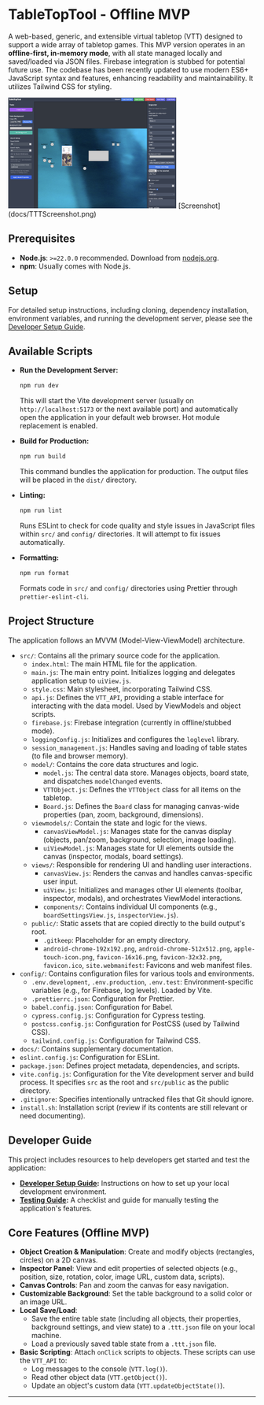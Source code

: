 # TableTopTool - Offline MVP

A web-based, generic, and extensible virtual tabletop (VTT) designed to support a wide array of tabletop games. This MVP version operates in an **offline-first, in-memory mode**, with all state managed locally and saved/loaded via JSON files. Firebase integration is stubbed for potential future use. The codebase has been recently updated to use modern ES6+ JavaScript syntax and features, enhancing readability and maintainability. It utilizes Tailwind CSS for styling.

<img src="docs/TTTScreenshot.png" height="225" />
[Screenshot](docs/TTTScreenshot.png)

## Prerequisites

- **Node.js**: `>=22.0.0` recommended. Download from [nodejs.org](https://nodejs.org/).
- **npm**: Usually comes with Node.js.

## Setup

For detailed setup instructions, including cloning, dependency installation, environment variables, and running the development server, please see the [Developer Setup Guide](./docs/developer_setup.md).

## Available Scripts

- **Run the Development Server:**

     ```bash
     npm run dev
     ```

     This will start the Vite development server (usually on `http://localhost:5173` or the next available port) and automatically open the application in your default web browser. Hot module replacement is enabled.

- **Build for Production:**

     ```bash
     npm run build
     ```

     This command bundles the application for production. The output files will be placed in the `dist/` directory.

- **Linting:**
     ```bash
     npm run lint
     ```
     Runs ESLint to check for code quality and style issues in JavaScript files within `src/` and `config/` directories. It will attempt to fix issues automatically.

- **Formatting:**
     ```bash
     npm run format
     ```
     Formats code in `src/` and `config/` directories using Prettier through `prettier-eslint-cli`.

## Project Structure

The application follows an MVVM (Model-View-ViewModel) architecture.

- `src/`: Contains all the primary source code for the application.
    - `index.html`: The main HTML file for the application.
    - `main.js`: The main entry point. Initializes logging and delegates application setup to `uiView.js`.
    - `style.css`: Main stylesheet, incorporating Tailwind CSS.
    - `api.js`: Defines the `VTT_API`, providing a stable interface for interacting with the data model. Used by ViewModels and object scripts.
    - `firebase.js`: Firebase integration (currently in offline/stubbed mode).
    - `loggingConfig.js`: Initializes and configures the `loglevel` library.
    - `session_management.js`: Handles saving and loading of table states (to file and browser memory).
    - `model/`: Contains the core data structures and logic.
        - `model.js`: The central data store. Manages objects, board state, and dispatches `modelChanged` events.
        - `VTTObject.js`: Defines the `VTTObject` class for all items on the tabletop.
        - `Board.js`: Defines the `Board` class for managing canvas-wide properties (pan, zoom, background, dimensions).
    - `viewmodels/`: Contain the state and logic for the views.
        - `canvasViewModel.js`: Manages state for the canvas display (objects, pan/zoom, background, selection, image loading).
        - `uiViewModel.js`: Manages state for UI elements outside the canvas (inspector, modals, board settings).
    - `views/`: Responsible for rendering UI and handling user interactions.
        - `canvasView.js`: Renders the canvas and handles canvas-specific user input.
        - `uiView.js`: Initializes and manages other UI elements (toolbar, inspector, modals), and orchestrates ViewModel interactions.
        - `components/`: Contains individual UI components (e.g., `boardSettingsView.js`, `inspectorView.js`).
    - `public/`: Static assets that are copied directly to the build output's root.
        - `.gitkeep`: Placeholder for an empty directory.
        - `android-chrome-192x192.png`, `android-chrome-512x512.png`, `apple-touch-icon.png`, `favicon-16x16.png`, `favicon-32x32.png`, `favicon.ico`, `site.webmanifest`: Favicons and web manifest files.
- `config/`: Contains configuration files for various tools and environments.
    - `.env.development`, `.env.production`, `.env.test`: Environment-specific variables (e.g., for Firebase, log levels). Loaded by Vite.
    - `.prettierrc.json`: Configuration for Prettier.
    - `babel.config.json`: Configuration for Babel.
    - `cypress.config.js`: Configuration for Cypress testing.
    - `postcss.config.js`: Configuration for PostCSS (used by Tailwind CSS).
    - `tailwind.config.js`: Configuration for Tailwind CSS.
- `docs/`: Contains supplementary documentation.
- `eslint.config.js`: Configuration for ESLint.
- `package.json`: Defines project metadata, dependencies, and scripts.
- `vite.config.js`: Configuration for the Vite development server and build process. It specifies `src` as the root and `src/public` as the public directory.
- `.gitignore`: Specifies intentionally untracked files that Git should ignore.
- `install.sh`: Installation script (review if its contents are still relevant or need documenting).

## Developer Guide

This project includes resources to help developers get started and test the application:

- **[Developer Setup Guide](./docs/developer_setup.md):** Instructions on how to set up your local development environment.
- **[Testing Guide](./docs/testing_guide.md):** A checklist and guide for manually testing the application's features.

## Core Features (Offline MVP)

- **Object Creation & Manipulation**: Create and modify objects (rectangles, circles) on a 2D canvas.
- **Inspector Panel**: View and edit properties of selected objects (e.g., position, size, rotation, color, image URL, custom data, scripts).
- **Canvas Controls**: Pan and zoom the canvas for easy navigation.
- **Customizable Background**: Set the table background to a solid color or an image URL.
- **Local Save/Load**:
     - Save the entire table state (including all objects, their properties, background settings, and view state) to a `.ttt.json` file on your local machine.
     - Load a previously saved table state from a `.ttt.json` file.
- **Basic Scripting**: Attach `onClick` scripts to objects. These scripts can use the `VTT_API` to:
     - Log messages to the console (`VTT.log()`).
     - Read other object data (`VTT.getObject()`).
     - Update an object's custom data (`VTT.updateObjectState()`).

---
